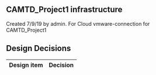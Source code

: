 ## CAMTD_Project1 infrastructure

Created 7/9/19 by admin. For Cloud vmware-connection for CAMTD_Project1


## Design Decisions
| Design item                | Decision|
| :----------------------------------- | :--------------------------------------------------------------------------------|
